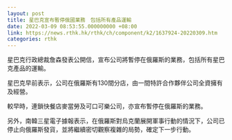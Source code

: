 ```yaml
---
layout: post
title: 星巴克宣布暫停俄國業務　包括所有產品運輸
date: 2022-03-09 08:53:55.000000000 +08:00
link: https://news.rthk.hk/rthk/ch/component/k2/1637924-20220309.htm
categories: rthk
---
```


星巴克行政總裁詹森發表公開信，宣布公司將暫停在俄羅斯的業務，包括所有星巴克產品的運輸。

星巴克早前表示，公司在俄羅斯有130間分店，由一間特許合作夥伴公司全資擁有及經營。

較早時，連鎖快餐店麥當勞及可口可樂公司，亦宣布暫停在俄羅斯的業務。

另外，南韓三星電子據報表示，在俄羅斯對烏克蘭展開軍事行動的情況下，公司已停止向俄羅斯發貨，並將繼續密切觀察複雜的局勢，確定下一步行動。
